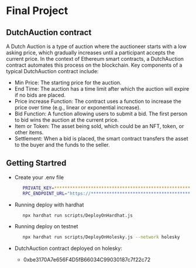# Final Project  

## DutchAuction contract
A Dutch Auction is a type of auction where the auctioneer starts with a low asking price, which gradually increases until a participant accepts the current price. In the context of Ethereum smart contracts, a DutchAuction contract automates this process on the blockchain. Key components of a typical DutchAuction contract include:  

- Min Price: The starting price for the auction.  
- End Time: The auction has a time limit after which the auction will expire if no bids are placed.  
- Price increase Function: The contract uses a function to increase the price over time (e.g., linear or exponential increase).
- Bid Function: A function allowing users to submit a bid. The first person to bid wins the auction at the current price.
- Item or Token: The asset being sold, which could be an NFT, token, or other items.
- Settlement: When a bid is placed, the smart contract transfers the asset to the buyer and the funds to the seller.  

## Getting Startred

- Create your .env file
   ```bash
      PRIVATE_KEY=****************************************************************
      RPC_ENDPOINT_URL="https://****************************************************************"
   ```  
- Running deploy with hardhat  
   ```bash
      npx hardhat run scripts/DeployOnHardhat.js
   ```  

- Running deploy on testnet  
   ```bash
      npx hardhat run scripts/DeployOnHolesky.js --network holesky
   ```
- DutchAuction contract deployed on holesky:  
    - 0xbe3170A7e656F4D5fB66034C99030187c7f22c72